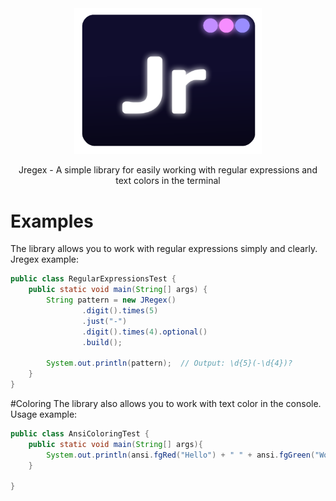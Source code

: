 <div align="center">
  <img src="icon.png" width="300">

Jregex - A simple library for easily working with regular expressions and text colors in the terminal
</div>

# Examples
The library allows you to work with regular expressions simply and clearly.
Jregex example:


```java
public class RegularExpressionsTest {
    public static void main(String[] args) {
        String pattern = new JRegex()
                .digit().times(5)
                .just("-")
                .digit().times(4).optional()
                .build();

        System.out.println(pattern);  // Output: \d{5}(-\d{4})?
    }
}
```

#Coloring
The library also allows you to work with text color in the console. Usage example:

```java
public class AnsiColoringTest {
    public static void main(String[] args){
        System.out.println(ansi.fgRed("Hello") + " " + ansi.fgGreen("World"));
    }

}
```